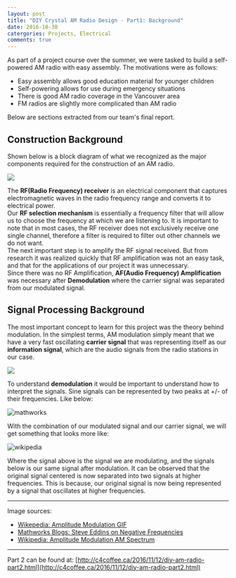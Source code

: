 ```yaml
---
layout: post
title: "DIY Crystal AM Radio Design - Part1: Background"
date: 2016-10-30
catergories: Projects, Electrical
comments: true
---
```


<p>As part of a project course over the summer, we were tasked to build a self-powered AM radio with easy assembly. The motivations were as follows:
<ul>
  <li>Easy assembly allows good education material for younger children</li>
  <li>Self-powering allows for use during emergency situations</li>
  <li>There is good AM radio coverage in the Vancouver area</li>
  <li>FM radios are slightly more complicated than AM radio</li>
</ul>

Below are sections extracted from our team's final report.</p>

## Construction Background

Shown below is a block diagram of what we recognized as the major components required for the construction of an AM radio.

![]({{site.urlt}}/img/2016-10-30.png)

The <b>RF(Radio Frequency) receiver</b> is an electrical component that captures electromagnetic waves in the radio frequency range and converts it to electrical power.   
Our <b>RF selection mechanism</b> is essentially a frequency filter that will allow us to choose the frequency at which we are listening to. It is important to note that in most cases, the RF receiver does not exclusively receive one single channel, therefore a filter is required to filter out other channels we do not want.   
The next important step is to amplify the RF signal received. But from research it was realized quickly that RF amplification was not an easy task, and that for the applications of our project it was unnecessary.    
Since there was no RF Amplification, <b>AF(Audio Frequency) Amplification</b> was necessary after <b>Demodulation</b> where the carrier signal was separated from our modulated signal.   

## Signal Processing Background

The most important concept to learn for this project was the theory behind modulation. In the simplest terms, AM modulation simply meant that we have a very fast oscillating <b>carrier signal</b> that was representing itself as our <b>information signal</b>, which are the audio signals from the radio stations in our case.   

<img style="display: flex; justify-content: center;" src ="https://upload.wikimedia.org/wikipedia/commons/a/a4/Amfm3-en-de.gif">   

To understand <b>demodulation</b> it would be important to understand how to interpret the signals. Sine signals can be represented by two peaks at +/- of their frequencies. Like below:

![mathworks](http://blogs.mathworks.com/images/steve/2009/F_cos_t.png)

With the combination of our modulated signal and our carrier signal, we will get something that looks more like:

![wikipedia](https://upload.wikimedia.org/wikipedia/commons/thumb/a/ae/AM_spectrum.svg/600px-AM_spectrum.svg.png)

Where the signal above is the signal we are modulating, and the signals below is our same signal after modulation. It can be observed that the original signal centered is now separated into two signals at higher frequencies. This is because, our original signal is now being represented by a signal that oscillates at higher frequencies.

---
Image sources:
<ul>
  <li><a href="https://en.wikipedia.org/wiki/File:Amfm3-en-de.gif">Wikepedia: Amplitude Modulation GIF</a></li>
  <li><a href="http://blogs.mathworks.com/steve/2010/05/27/negative-frequencies/">Mathworks Blogs: Steve Eddins on Negative Frequencies</a></li>
  <li><a href="https://en.wikipedia.org/wiki/File:AM_spectrum.svg">Wikipedia: Amplitude Modulation AM Spectrum</a></li>
</ul>

---
Part 2 can be found at: [http://c4coffee.ca/2016/11/12/diy-am-radio-part2.html](http://c4coffee.ca/2016/11/12/diy-am-radio-part2.html)
